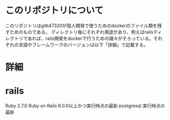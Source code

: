 # このリポジトリについて
このリポジトリはgitk47320が個人開発で使うためのdockerのファイル類を残すためのものである。
ディレクトリ毎にそれぞれ用途があり、例えばrailsディレクトリであれば、rails開発をdockerで行うための諸々がそろっている。それぞれの言語やフレームワークのバージョンは以下「詳細」で記載する。

# 詳細
# rails
Ruby 2.7.0
Ruby on Rails 6.0.0以上かつ実行時点の最新
postgresql 実行時点の最新
